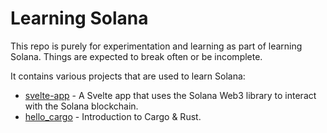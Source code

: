# Learning Solana

This repo is purely for experimentation and learning as part of learning Solana.
Things are expected to break often or be incomplete.

It contains various projects that are used to learn Solana:
- [svelte-app](./svelte-app/README.md) - A Svelte app that uses the Solana Web3 library to interact with the Solana blockchain.
- [hello_cargo](./hello_cargo/README.md) - Introduction to Cargo & Rust.
